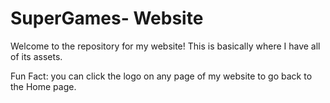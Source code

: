 # SuperGames- Website

Welcome to the repository for my website!
This is basically where I have all of its assets.

Fun Fact: you can click the logo on any page of my website to go back to the Home page.

